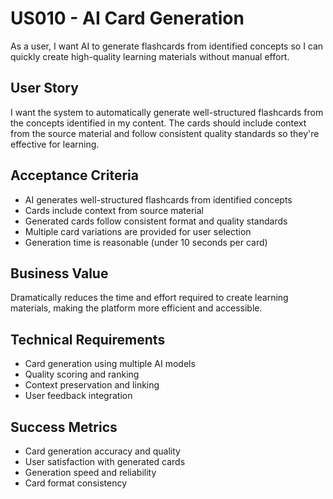 # US010 - AI Card Generation

As a user, I want AI to generate flashcards from identified concepts so I can quickly create high-quality learning materials without manual effort.

## User Story

I want the system to automatically generate well-structured flashcards from the concepts identified in my content. The cards should include context from the source material and follow consistent quality standards so they're effective for learning.

## Acceptance Criteria

- AI generates well-structured flashcards from identified concepts
- Cards include context from source material
- Generated cards follow consistent format and quality standards
- Multiple card variations are provided for user selection
- Generation time is reasonable (under 10 seconds per card)

## Business Value

Dramatically reduces the time and effort required to create learning materials, making the platform more efficient and accessible.

## Technical Requirements

- Card generation using multiple AI models
- Quality scoring and ranking
- Context preservation and linking
- User feedback integration

## Success Metrics

- Card generation accuracy and quality
- User satisfaction with generated cards
- Generation speed and reliability
- Card format consistency
